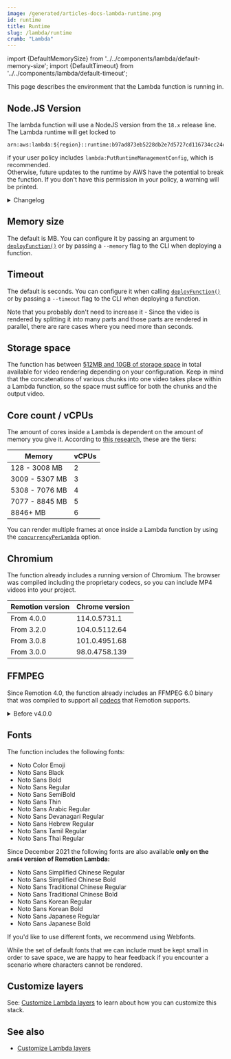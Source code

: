 ```yaml
---
image: /generated/articles-docs-lambda-runtime.png
id: runtime
title: Runtime
slug: /lambda/runtime
crumb: "Lambda"
---
```


import {DefaultMemorySize} from '../../components/lambda/default-memory-size';
import {DefaultTimeout} from '../../components/lambda/default-timeout';

This page describes the environment that the Lambda function is running in.

## Node.JS Version

The lambda function will use a NodeJS version from the `18.x` release line.  
The Lambda runtime will get locked to

```
arn:aws:lambda:${region}::runtime:b97ad873eb5228db2e7d5727cd116734cc24c92ff1381739c4400c095404a2d3
```

if your user policy includes `lambda:PutRuntimeManagementConfig`, which is recommended.  
Otherwise, future updates to the runtime by AWS have the potential to break the function. If you don't have this permission in your policy, a warning will be printed.

<details>
<summary>
Changelog
</summary>
Before Remotion v4.0.0, the Node.JS version was <code>14.x</code>.
</details>

## Memory size

The default is <DefaultMemorySize/> MB. You can configure it by passing an argument to [`deployFunction()`](/docs/lambda/deployfunction) or by passing a `--memory` flag to the CLI when deploying a function.

## Timeout

The default is <DefaultTimeout /> seconds. You can configure it when calling [`deployFunction()`](/docs/lambda/deployfunction) or by passing a `--timeout` flag to the CLI when deploying a function.

Note that you probably don't need to increase it - Since the video is rendered by splitting it into many parts and those parts are rendered in parallel, there are rare cases where you need more than <DefaultTimeout /> seconds.

## Storage space

The function has between [512MB and 10GB of storage space](/docs/lambda/disk-size) in total available for video rendering depending on your configuration. Keep in mind that the concatenations of various chunks into one video takes place within a Lambda function, so the space must suffice for both the chunks and the output video.

## Core count / vCPUs

The amount of cores inside a Lambda is dependent on the amount of memory you give it. According to [this research](https://www.sentiatechblog.com/aws-re-invent-2020-day-3-optimizing-lambda-cost-with-multi-threading?utm_source=reddit&utm_medium=social&utm_campaign=day3_lambda), these are the tiers:

| Memory         | vCPUs |
| -------------- | ----- |
| 128 - 3008 MB  | 2     |
| 3009 - 5307 MB | 3     |
| 5308 - 7076 MB | 4     |
| 7077 - 8845 MB | 5     |
| 8846+ MB       | 6     |

You can render multiple frames at once inside a Lambda function by using the [`concurrencyPerLambda`](/docs/lambda/rendermediaonlambda#concurrencyperlambda) option.

## Chromium

The function already includes a running version of Chromium.
The browser was compiled including the proprietary codecs, so you can include MP4 videos into your project.

| Remotion version | Chrome version |
| ---------------- | -------------- |
| From 4.0.0       | 114.0.5731.1   |
| From 3.2.0       | 104.0.5112.64  |
| From 3.0.8       | 101.0.4951.68  |
| From 3.0.0       | 98.0.4758.139  |

## FFMPEG

Since Remotion 4.0, the function already includes an FFMPEG 6.0 binary that was compiled to support all [codecs](/docs/encoding) that Remotion supports.

<details>
<summary>
Before v4.0.0
</summary>
Version built from source: <code>N-104627-g40cf317d09</code> (corresponds to v4.4)  
Configuration:

<pre>
--prefix=/home/ec2-user/ffmpeg_build --pkg-config-flags=--static --extra-cflags=-I/home/ec2-user/ffmpeg_build/include --extra-ldflags=-L/home/ec2-user/ffmpeg_build/lib --extra-libs=-lpthread --extra-libs=-lm --bindir=/home/ec2-user/bin --enable-gpl --enable-libfdk-aac --enable-libfreetype --enable-libmp3lame --enable-libopus --enable-libvpx --enable-libx264 --enable-libx265 --enable-nonfree
</pre>
</details>

## Fonts

The function includes the following fonts:

- Noto Color Emoji
- Noto Sans Black
- Noto Sans Bold
- Noto Sans Regular
- Noto Sans SemiBold
- Noto Sans Thin
- Noto Sans Arabic Regular
- Noto Sans Devanagari Regular
- Noto Sans Hebrew Regular
- Noto Sans Tamil Regular
- Noto Sans Thai Regular

Since December 2021 the following fonts are also available **only on the `arm64` version of Remotion Lambda:**

- Noto Sans Simplified Chinese Regular
- Noto Sans Simplified Chinese Bold
- Noto Sans Traditional Chinese Regular
- Noto Sans Traditional Chinese Bold
- Noto Sans Korean Regular
- Noto Sans Korean Bold
- Noto Sans Japanese Regular
- Noto Sans Japanese Bold

If you'd like to use different fonts, we recommend using Webfonts.

While the set of default fonts that we can include must be kept small in order to save space, we are happy to hear feedback if you encounter a scenario where characters cannot be rendered.

## Customize layers

See: [Customize Lambda layers](/docs/lambda/custom-layers) to learn about how you can customize this stack.

## See also

- [Customize Lambda layers](/docs/lambda/custom-layers)

